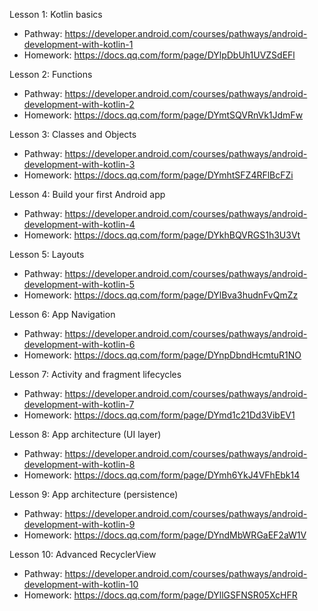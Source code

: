 Lesson 1: Kotlin basics
- Pathway: https://developer.android.com/courses/pathways/android-development-with-kotlin-1
- Homework: https://docs.qq.com/form/page/DYlpDbUh1UVZSdEFl

Lesson 2: Functions
- Pathway: https://developer.android.com/courses/pathways/android-development-with-kotlin-2
- Homework: https://docs.qq.com/form/page/DYmtSQVRnVk1JdmFw

Lesson 3: Classes and Objects
- Pathway: https://developer.android.com/courses/pathways/android-development-with-kotlin-3
- Homework: https://docs.qq.com/form/page/DYmhtSFZ4RFlBcFZi

Lesson 4: Build your first Android app
- Pathway: https://developer.android.com/courses/pathways/android-development-with-kotlin-4
- Homework: https://docs.qq.com/form/page/DYkhBQVRGS1h3U3Vt

Lesson 5: Layouts
- Pathway: https://developer.android.com/courses/pathways/android-development-with-kotlin-5
- Homework: https://docs.qq.com/form/page/DYlBva3hudnFvQmZz

Lesson 6: App Navigation
- Pathway: https://developer.android.com/courses/pathways/android-development-with-kotlin-6
- Homework: https://docs.qq.com/form/page/DYnpDbndHcmtuR1NO

Lesson 7: Activity and fragment lifecycles
- Pathway: https://developer.android.com/courses/pathways/android-development-with-kotlin-7
- Homework: https://docs.qq.com/form/page/DYmd1c21Dd3VibEV1

Lesson 8: App architecture (UI layer)
- Pathway: https://developer.android.com/courses/pathways/android-development-with-kotlin-8
- Homework: https://docs.qq.com/form/page/DYmh6YkJ4VFhEbk14

Lesson 9: App architecture (persistence)
- Pathway: https://developer.android.com/courses/pathways/android-development-with-kotlin-9
- Homework: https://docs.qq.com/form/page/DYndMbWRGaEF2aW1V

Lesson 10: Advanced RecyclerView
- Pathway: https://developer.android.com/courses/pathways/android-development-with-kotlin-10
- Homework: https://docs.qq.com/form/page/DYllGSFNSR05XcHFR

